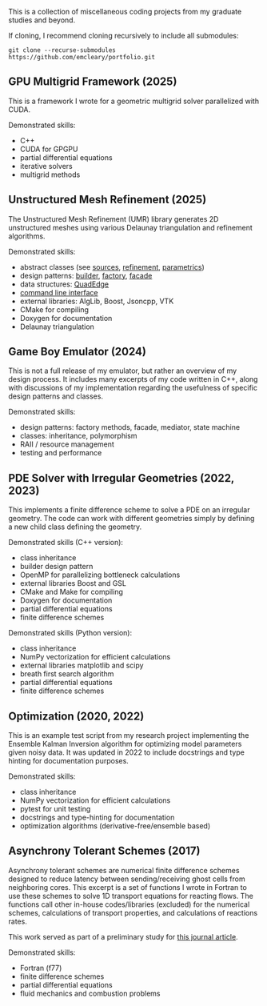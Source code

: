 This is a collection of miscellaneous coding projects from my graduate
studies and beyond.

If cloning, I recommend cloning recursively to include all submodules:
```
git clone --recurse-submodules https://github.com/emcleary/portfolio.git
```


## GPU Multigrid Framework (2025)

This is a framework I wrote for a geometric multigrid solver
parallelized with CUDA.

Demonstrated skills:
- C++
- CUDA for GPGPU
- partial differential equations
- iterative solvers
- multigrid methods

## Unstructured Mesh Refinement (2025)

The Unstructured Mesh Refinement (UMR) library generates 2D
unstructured meshes using various Delaunay triangulation and
refinement algorithms.

Demonstrated skills:
- abstract classes (see [sources](https://github.com/emcleary/umr/blob/main/src/sources_shape_interface.hpp), [refinement](https://github.com/emcleary/umr/blob/main/src/refinement_interface.hpp), [parametrics](https://github.com/emcleary/umr/blob/main/src/parametrics_interface.cpp))
- design patterns: [builder](https://github.com/emcleary/umr/blob/main/src/builder.hpp), [factory](https://github.com/emcleary/umr/blob/main/src/quadedge.hpp), [facade](https://github.com/emcleary/umr/blob/main/src/optimizers.hpp)
- data structures: [QuadEdge](https://github.com/emcleary/umr/blob/main/src/quadedge.hpp)
- [command line interface](https://github.com/emcleary/umr/blob/main/src/command_line_interface.hpp)
- external libraries: AlgLib, Boost, Jsoncpp, VTK
- CMake for compiling
- Doxygen for documentation
- Delaunay triangulation

## Game Boy Emulator (2024)

This is not a full release of my emulator, but rather an overview of
my design process.  It includes many excerpts of my code written in
C++, along with discussions of my implementation regarding the
usefulness of specific design patterns and classes.

Demonstrated skills:
- design patterns: factory methods, facade, mediator, state machine
- classes: inheritance, polymorphism
- RAII / resource management
- testing and performance

## PDE Solver with Irregular Geometries (2022, 2023)

This implements a finite difference scheme to solve a PDE on an
irregular geometry. The code can work with different geometries simply
by defining a new child class defining the geometry.

Demonstrated skills (C++ version):
- class inheritance
- builder design pattern
- OpenMP for parallelizing bottleneck calculations
- external libraries Boost and GSL
- CMake and Make for compiling
- Doxygen for documentation
- partial differential equations
- finite difference schemes

Demonstrated skills (Python version):
- class inheritance
- NumPy vectorization for efficient calculations
- external libraries matplotlib and scipy
- breath first search algorithm
- partial differential equations
- finite difference schemes

## Optimization (2020, 2022)

This is an example test script from my research project implementing
the Ensemble Kalman Inversion algorithm for optimizing model
parameters given noisy data. It was updated in 2022 to include
docstrings and type hinting for documentation purposes.

Demonstrated skills:
- class inheritance
- NumPy vectorization for efficient calculations
- pytest for unit testing
- docstrings and type-hinting for documentation
- optimization algorithms (derivative-free/ensemble based)

## Asynchrony Tolerant Schemes (2017)

Asynchrony tolerant schemes are numerical finite difference schemes
designed to reduce latency between sending/receiving ghost cells from
neighboring cores. This excerpt is a set of functions I wrote in
Fortran to use these schemes to solve 1D transport equations for
reacting flows. The functions call other in-house codes/libraries
(excluded) for the numerical schemes, calculations of transport
properties, and calculations of reactions rates.

This work served as part of a preliminary study for [this journal
article](https://www.sciencedirect.com/science/article/abs/pii/S0021999123000013).

Demonstrated skills:
- Fortran (f77)
- finite difference schemes
- partial differential equations
- fluid mechanics and combustion problems
